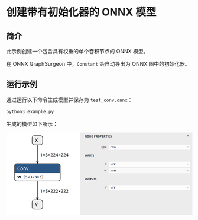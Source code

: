 # 创建带有初始化器的 ONNX 模型

## 简介

此示例创建一个包含具有权重的单个卷积节点的 ONNX 模型。

在 ONNX GraphSurgeon 中，`Constant` 会自动导出为 ONNX 图中的初始化器。

## 运行示例

通过运行以下命令生成模型并保存为 `test_conv.onnx`：

```bash
python3 example.py
```

生成的模型如下所示：

![../resources/02_test_conv.onnx.png](./assets/02_test_conv.onnx.png)
